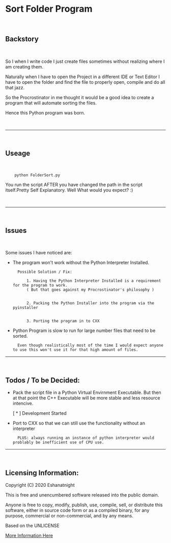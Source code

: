 # Sort Folder Program

</br>

## Backstory

</br>

So I when I write code I just create files sometimes without realizing where I am creating them.

Naturally when I have to open the Project in a different IDE or Text Editor I have to open the folder and find the file to properly open, compile and do all that jazz.

So the Procrostinator in me thought it would be a good idea to create a program that will automate sorting the files.

Hence this Python program was born.

</br>

---

</br>

## Useage

</br>

```terminal
    python FolderSort.py
```

You run the script AFTER you have changed the path in the script itself.Pretty Self Explanatory. Well What would you expect? :)

</br>

---

</br>

## Issues

</br>

Some issues I have noticed are:

- The program won't work without the Python Interpreter Installed.

        Possible Solution / Fix:

            1. Having the Python Interpreter Installed is a requirement for the program to work.
            ( But that goes against my Procrostinator's philosophy )


            2. Packing the Python Installer into the program via the pyinstaller


            3. Porting the program in to CXX

- Python Program is slow to run for large number files that need to be sorted.

        Even though realistically most of the time I would expect anyone to use this won't use it for that high amount of files.

---

</br>

## Todos / To be Decided:

- Pack the script file in a Python Virtual Envirnment Executable. But then at that point the C++ Executable will be more stable and less resource intencive.

    [ * ] Development Started

- Port to CXX so that we can still use the functionality without an interpreter

        PLUS: always running an instance of python interpreter would problably be inefficient use of CPU use.

---

</br>

## Licensing Information:

Copyright (C) 2020 Eshanatnight

This is free and unencumbered software released into the public domain.

Anyone is free to copy, modify, publish, use, compile, sell, or
distribute this software, either in source code form or as a compiled
binary, for any purpose, commercial or non-commercial, and by any
means.

Based on the UNLICENSE

[More Information Here](./LICENSE)